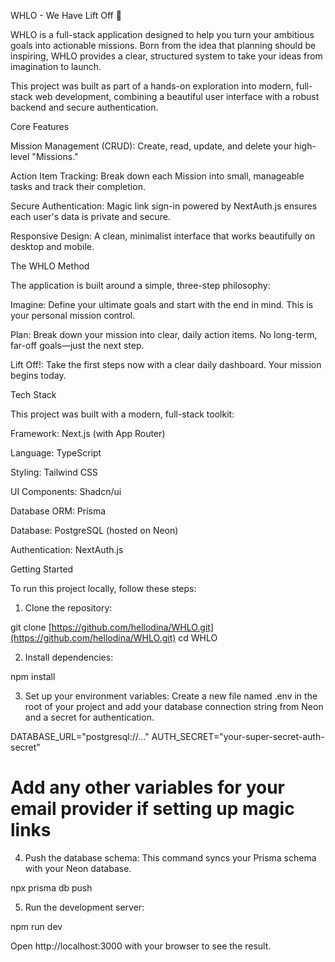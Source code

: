 WHLO - We Have Lift Off 🚀

WHLO is a full-stack application designed to help you turn your ambitious goals into actionable missions. Born from the idea that planning should be inspiring, WHLO provides a clear, structured system to take your ideas from imagination to launch.

This project was built as part of a hands-on exploration into modern, full-stack web development, combining a beautiful user interface with a robust backend and secure authentication.

Core Features

Mission Management (CRUD): Create, read, update, and delete your high-level "Missions."

Action Item Tracking: Break down each Mission into small, manageable tasks and track their completion.

Secure Authentication: Magic link sign-in powered by NextAuth.js ensures each user's data is private and secure.

Responsive Design: A clean, minimalist interface that works beautifully on desktop and mobile.

The WHLO Method

The application is built around a simple, three-step philosophy:

Imagine: Define your ultimate goals and start with the end in mind. This is your personal mission control.

Plan: Break down your mission into clear, daily action items. No long-term, far-off goals—just the next step.

Lift Off!: Take the first steps now with a clear daily dashboard. Your mission begins today.

Tech Stack

This project was built with a modern, full-stack toolkit:

Framework: Next.js (with App Router)

Language: TypeScript

Styling: Tailwind CSS

UI Components: Shadcn/ui

Database ORM: Prisma

Database: PostgreSQL (hosted on Neon)

Authentication: NextAuth.js

Getting Started

To run this project locally, follow these steps:

1. Clone the repository:

git clone [https://github.com/hellodina/WHLO.git](https://github.com/hellodina/WHLO.git)
cd WHLO


2. Install dependencies:

npm install


3. Set up your environment variables:
Create a new file named .env in the root of your project and add your database connection string from Neon and a secret for authentication.

DATABASE_URL="postgresql://..."
AUTH_SECRET="your-super-secret-auth-secret"
# Add any other variables for your email provider if setting up magic links


4. Push the database schema:
This command syncs your Prisma schema with your Neon database.

npx prisma db push


5. Run the development server:

npm run dev


Open http://localhost:3000 with your browser to see the result.
